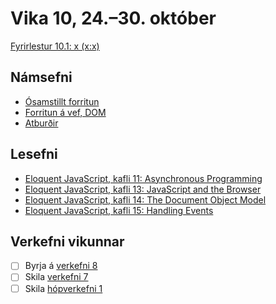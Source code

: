 # Vika 10, 24.–30. október

[Fyrirlestur 10.1: x (x:x)](https://youtu.be/)

## Námsefni

* [Ósamstillt forritun](../namsefni/31.async/)
* [Forritun á vef, DOM](../namsefni/32.http-form/)
* [Atburðir](../namsefni/33.ajax/)

## Lesefni

* [Eloquent JavaScript, kafli 11: Asynchronous Programming](https://eloquentjavascript.net/11_async.html)
* [Eloquent JavaScript, kafli 13: JavaScript and the Browser](https://eloquentjavascript.net/13_browser.html)
* [Eloquent JavaScript, kafli 14: The Document Object Model](https://eloquentjavascript.net/14_dom.html)
* [Eloquent JavaScript, kafli 15: Handling Events](https://eloquentjavascript.net/15_event.html)

## Verkefni vikunnar

* [ ] Byrja á [verkefni 8](https://github.com/vefforritun/vef1-2022-v8)
* [ ] Skila [verkefni 7](https://github.com/vefforritun/vef1-2022-v7)
* [ ] Skila [hópverkefni 1](https://github.com/vefforritun/vef1-2022-h1)
